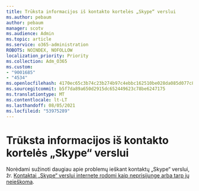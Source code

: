 ```yaml
---
title: Trūksta informacijos iš kontakto kortelės „Skype“ verslui
ms.author: pebaum
author: pebaum
manager: scotv
ms.audience: Admin
ms.topic: article
ms.service: o365-administration
ROBOTS: NOINDEX, NOFOLLOW
localization_priority: Priority
ms.collection: Adm_O365
ms.custom:
- "9001685"
- "4534"
ms.openlocfilehash: 4170ec65c3b74c23b274b97c4ebbc162510be028da085d077c8bc69d5c6ba227
ms.sourcegitcommit: b5f7da89a650d2915dc652449623c78be6247175
ms.translationtype: MT
ms.contentlocale: lt-LT
ms.lasthandoff: 08/05/2021
ms.locfileid: "53975289"
---
```

# <a name="missing-contact-card-information-in-skype-for-business"></a>Trūksta informacijos iš kontakto kortelės „Skype“ verslui

Norėdami sužinoti daugiau apie problemų ieškant kontaktų „Skype“ verslui, žr. [Kontaktai „Skype“ verslui internete rodomi kaip neprisijungę arba tarp jų neieškoma](https://docs.microsoft.com/skypeforbusiness/troubleshoot/online-contacts/contacts-offline-not-searchable).
